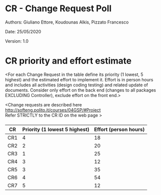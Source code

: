 # CR - Change Request Poll

Authors: Giuliano Ettore, Koudounas Alkis, Pizzato Francesco

Date: 25/05/2020

Version: 1.0


# CR priority and effort estimate


<For each Change Request in the table define its priority (1 lowest, 5 highest) and the estimated effort
to implement it. Effort is in person hours and includes all activities (design coding testing) and related
update of documents. Consider only effort on the back end (changes to all packages EXCLUDING Controller), exclude effort on the front end.>

<Change requests are described here http://softeng.polito.it/courses/04GSP/#Project   
 Refer STRICTLY to the CR ID on the web page >

### 

|   CR        |  Priority (1 lowest 5 highest)  |   Effort (person hours)      |   
| ----------- | ------------------------------- | ---------------------------- | 
| CR1         |            4                    |           18                 |          
| CR2         |            2                    |           20                 | 
| CR3         |            1                    |           25                 | 
| CR4         |            3                    |           12                 | 
| CR5         |            3                    |           35                 | 
| CR6         |            4                    |           54                 | 
| CR7         |            5                    |           12                 | 
